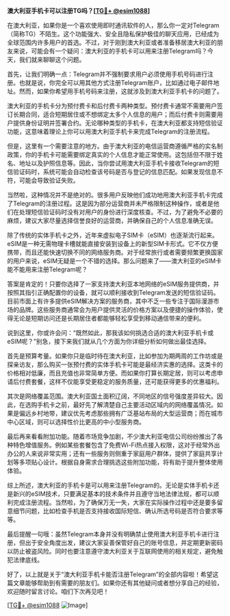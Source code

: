 **澳大利亚手机卡可以注册TG吗？[[TG💪+ @esim1088](https://t.me/s/esim1088)]**

在澳大利亚，如果你是一个喜欢使用即时通讯软件的人，那么你一定对Telegram（简称TG）不陌生。这个功能强大、安全且隐私保护极佳的聊天应用，已经成为全球范围内许多用户的首选。不过，对于刚到澳大利亚或者准备移居澳大利亚的朋友来说，可能会有一个疑问：澳大利亚的手机卡可以用来注册Telegram吗？今天，我们就来聊聊这个问题。

首先，让我们明确一点：Telegram并不强制要求用户必须使用手机号码进行注册。也就是说，你完全可以用其他方式注册Telegram账户，比如通过电子邮件地址。然而，如果你希望用手机号码来注册，这就涉及到澳大利亚手机卡的问题了。

澳大利亚的手机卡分为预付费卡和后付费卡两种类型。预付费卡通常不需要用户签订长期合同，适合短期居住或不想绑定太多个人信息的用户；而后付费卡则需要用户提供身份证明并签署合约。无论哪种类型的手机卡，在澳大利亚都支持短信验证功能，这意味着理论上你可以用澳大利亚手机卡来完成Telegram的注册流程。

但是，这里有一个需要注意的地方。由于澳大利亚的电信运营商遵循严格的实名制政策，你的手机卡可能需要绑定真实的个人信息才能正常使用。这包括但不限于姓名、地址以及护照信息等。因此，当你尝试用澳大利亚手机卡接收Telegram的短信验证码时，系统可能会自动检查该号码是否与登记的信息匹配。如果发现信息不符，可能会导致验证失败。

当然啦，这种情况并不是绝对的。很多用户反映他们成功地用澳大利亚手机卡完成了Telegram的注册过程。这是因为部分运营商并未严格限制这种操作，或者是他们在处理短信验证码时没有对用户的身份进行深度核查。不过，为了避免不必要的麻烦，建议大家尽量选择信誉良好的运营商，并确保自己的个人信息准确无误。

除了传统的实体手机卡之外，近年来虚拟电子SIM卡（eSIM）也逐渐流行起来。eSIM是一种无需物理卡槽就能直接安装到设备上的新型SIM卡形式。它不仅方便携带，而且还能快速切换不同的网络服务商。对于经常旅行或者需要频繁更换国家的用户来说，eSIM无疑是一个不错的选择。那么问题来了——澳大利亚的eSIM卡能不能用来注册Telegram呢？

答案是肯定的！只要你选择了一家支持澳大利亚本地网络的eSIM服务提供商，并按照其指引正确配置你的设备，就可以顺利接收到Telegram发送的短信验证码。目前市面上有许多提供eSIM解决方案的服务商，其中不乏一些专注于国际漫游市场的品牌。这些服务商通常会为用户提供灵活的价格方案以及便捷的操作体验，使得无论是短期访问还是长期居住者都能够轻松享受到移动通信带来的便利。

说到这里，你或许会问：“既然如此，那我该如何挑选合适的澳大利亚手机卡或eSIM呢？”别急，接下来我们就从几个方面为你详细分析如何做出最佳选择。

首先是预算考量。如果你只是临时待在澳大利亚，比如参加为期两周的工作坊或是探亲访友，那么购买一张预付费的实体手机卡可能是最经济实惠的选择。这类卡的价格相对低廉，而且充值也非常简单方便。而如果你打算长期定居，则可以考虑申请后付费套餐，这样不仅能享受更稳定的服务质量，还可能获得更多的优惠福利。

其次是网络覆盖范围。澳大利亚国土面积辽阔，不同地区的信号强度差异较大。因此，在选购手机卡之前，最好先了解清楚自己主要活动区域内的网络覆盖情况。如果是偏远乡村地带，建议优先考虑那些拥有广泛基站布局的大型运营商；而在城市中心区域，则可以选择性价比更高的中小型服务商。

最后再来看看附加功能。随着市场竞争加剧，不少澳大利亚电信公司纷纷推出了各种特色增值服务。例如某些套餐包含了免费Wi-Fi热点接入权限，这对于经常外出办公的人来说非常实用；还有一些服务则侧重于家庭用户群体，提供了家庭共享计划等多项贴心设计。根据自身需求合理挑选这些附加功能，将有助于提升整体使用体验。

综上所述，澳大利亚的手机卡是可以用来注册Telegram的。无论是实体手机卡还是新兴的eSIM技术，只要满足基本的技术条件并且遵守当地法律法规，都可以顺利完成注册流程。当然啦，为了确保万无一失，大家在实际操作过程中还是要多留意细节问题，比如检查手机是否支持接收国际短信、确认所选号码是否符合要求等等。

最后提醒一句哦：虽然Telegram本身并没有明确禁止使用澳大利亚手机卡进行注册，但出于安全角度出发，建议大家妥善保管好自己的账号信息，并定期更新密码以防止被盗风险。同时也要注意遵守澳大利亚关于互联网使用的相关规定，避免触犯法律底线。

好了，以上就是关于“澳大利亚手机卡能否注册Telegram”的全部内容啦！希望这篇文章能够帮助到有需要的朋友们。如果你还有其他疑问或者想分享自己的经验，欢迎随时留言讨论。咱们下次再见吧！

[[TG💪+ @esim1088](https://t.me/s/esim1088) ![Image](https://i.postimg.cc/4NQfJmqS/Snipaste-2025-05-13-00-14-12.png)]
